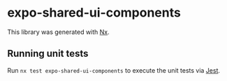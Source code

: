 # expo-shared-ui-components

This library was generated with [Nx](https://nx.dev).

## Running unit tests

Run `nx test expo-shared-ui-components` to execute the unit tests via [Jest](https://jestjs.io).
